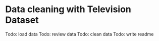 # Data cleaning with Television Dataset
Todo: load data
Todo: review data
Todo: clean data
Todo: write readme